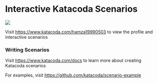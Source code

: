# Interactive Katacoda Scenarios

[![](http://shields.katacoda.com/katacoda/hamza19990503/count.svg)](https://www.katacoda.com/hamza19990503 "Get your profile on Katacoda.com")

Visit https://www.katacoda.com/hamza19990503 to view the profile and interactive scenarios

### Writing Scenarios
Visit https://www.katacoda.com/docs to learn more about creating Katacoda scenarios

For examples, visit https://github.com/katacoda/scenario-example
